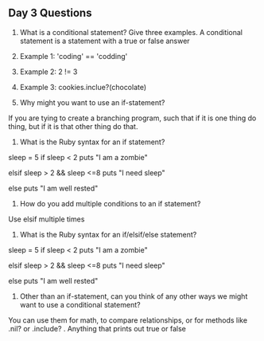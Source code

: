 ## Day 3 Questions

1. What is a conditional statement? Give three examples.
A conditional statement is a statement with a true or false answer

1.  Example 1: 'coding' == 'codding'
2.  Example 2: 2 != 3
3.  Example 3: cookies.inclue?(chocolate)


1. Why might you want to use an if-statement?

If you are tying to create a branching program, such that if it is one thing do thing, but if it is that other thing do that.

1. What is the Ruby syntax for an if statement?

sleep = 5
if sleep < 2
puts "I am a zombie"

elsif sleep > 2 && sleep <=8
puts "I need sleep"

else
puts "I am well rested"

1. How do you add multiple conditions to an if statement?

Use elsif multiple times

1. What is the Ruby syntax for an if/elsif/else statement?

sleep = 5
if sleep < 2
puts "I am a zombie"

elsif sleep > 2 && sleep <=8
puts "I need sleep"

else
puts "I am well rested"

1. Other than an if-statement, can you think of any other ways we might want to use a conditional statement?

You can use them for math, to compare relationships, or for methods like .nil? or .include? . Anything that prints out true or false
